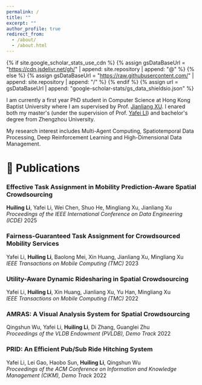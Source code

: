 ```yaml
---
permalink: /
title: ""
excerpt: ""
author_profile: true
redirect_from: 
  - /about/
  - /about.html
---
```


{% if site.google_scholar_stats_use_cdn %}
{% assign gsDataBaseUrl = "https://cdn.jsdelivr.net/gh/" | append: site.repository | append: "@" %}
{% else %}
{% assign gsDataBaseUrl = "https://raw.githubusercontent.com/" | append: site.repository | append: "/" %}
{% endif %}
{% assign url = gsDataBaseUrl | append: "google-scholar-stats/gs_data_shieldsio.json" %}

<span class='anchor' id='about-me'></span>

I am currently a first year PhD student in Computer Science at Hong Kong Baptist University where I am supervised by Prof. <a href="https://www.comp.hkbu.edu.hk/~xujl/" target="_blank">Jianliang XU</a>. I enared both my master's (under the supervision of Prof. <a href="https://zzudb.github.io/" target="_blank">Yafei LI</a>) and bachelor's degree from Zhengzhou University.

My research interest includes Multi-Agent Computing, Spatiotemporal Data Processing, Deep Reinforcement Learning and High-Dimensional Data Management.

# 📝 Publications 

### Effective Task Assignment in Mobility Prediction-Aware Spatial Crowdsourcing
**Huiling Li**, Yafei Li, Wei Chen, Shuo He, Mingliang Xu, Jianliang Xu  
*Proceedings of the IEEE International Conference on Data Engineering (ICDE)* 2025

### Fairness-Guaranteed Task Assignment for Crowdsourced Mobility Services
Yafei Li, **Huiling Li**, Baolong Mei, Xin Huang, Jianliang Xu, Mingliang Xu  
*IEEE Transactions on Mobile Computing (TMC)* 2023  

### Utility-Aware Dynamic Ridesharing in Spatial Crowdsourcing
Yafei Li, **Huiling Li**, Xin Huang, Jianliang Xu, Yu Han, Mingliang Xu  
*IEEE Transactions on Mobile Computing (TMC)* 2022  

### AMRAS: A Visual Analysis System for Spatial Crowdsourcing
Qingshun Wu, Yafei Li, **Huiling Li**, Di Zhang, Guanglei Zhu  
*Proceedings of the VLDB Endowment (PVLDB), Demo Track* 2022 

### PRID: An Efficient Pub/Sub Ride Hitching System
Yafei Li, Lei Gao, Haobo Sun, **Huiling Li**, Qingshun Wu  
*Proceedings of the ACM Conference on Information and Knowledge Management (CIKM), Demo Track* 2022 

<!--  
# 📖 Educations
- *2019.06 - 2022.04 (now)*, Lorem ipsum dolor sit amet, consectetur adipiscing elit. Vivamus ornare aliquet ipsum, ac tempus justo dapibus sit amet. 
- *2015.09 - 2019.06*, Lorem ipsum dolor sit amet, consectetur adipiscing elit. Vivamus ornare aliquet ipsum, ac tempus justo dapibus sit amet. 

# 💬 Invited Talks
- *2021.06*, Lorem ipsum dolor sit amet, consectetur adipiscing elit. Vivamus ornare aliquet ipsum, ac tempus justo dapibus sit amet. 
- *2021.03*, Lorem ipsum dolor sit amet, consectetur adipiscing elit. Vivamus ornare aliquet ipsum, ac tempus justo dapibus sit amet.  \| [\[video\]](https://github.com/)

# 💻 Internships
- *2019.05 - 2020.02*, [Lorem](https://github.com/), China.
-->

